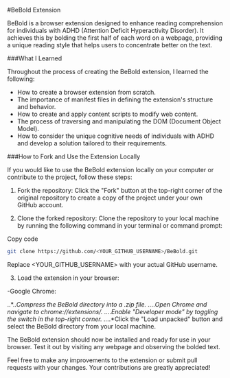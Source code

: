 #BeBold Extension

BeBold is a browser extension designed to enhance reading comprehension for individuals with ADHD (Attention Deficit Hyperactivity Disorder). It achieves this by bolding the first half of each word on a webpage, providing a unique reading style that helps users to concentrate better on the text.

###What I Learned

Throughout the process of creating the BeBold extension, I learned the following:

- How to create a browser extension from scratch.
- The importance of manifest files in defining the extension's structure and behavior.
- How to create and apply content scripts to modify web content.
- The process of traversing and manipulating the DOM (Document Object Model).
- How to consider the unique cognitive needs of individuals with ADHD and develop a solution tailored to their requirements.

###How to Fork and Use the Extension Locally

If you would like to use the BeBold extension locally on your computer or contribute to the project, follow these steps:

1. Fork the repository: Click the "Fork" button at the top-right corner of the original repository to create a copy of the project under your own GitHub account.

2. Clone the forked repository: Clone the repository to your local machine by running the following command in your terminal or command prompt:

Copy code

```bash
git clone https://github.com/<YOUR_GITHUB_USERNAME>/BeBold.git
```

Replace <YOUR_GITHUB_USERNAME> with your actual GitHub username.

3. Load the extension in your browser:

-Google Chrome:

..*..*Compress the BeBold directory into a .zip file.
..*..*Open Chrome and navigate to chrome://extensions/.
..*..*Enable "Developer mode" by toggling the switch in the top-right corner.
..*..*Click the "Load unpacked" button and select the BeBold directory from your local machine.

The BeBold extension should now be installed and ready for use in your browser. Test it out by visiting any webpage and observing the bolded text.

Feel free to make any improvements to the extension or submit pull requests with your changes. Your contributions are greatly appreciated!

```

```
